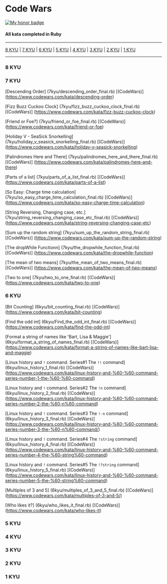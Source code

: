 # Code Wars
[![My honor badge](https://www.codewars.com/users/J-Marriott/badges/small)](https://www.codewars.com/users/J-Marriott)
#### All kata completed in Ruby
***
[8 KYU](#8KYU) | [7 KYU](#7KYU) | [6 KYU](#6KYU) | [5 KYU](#5KYU) | [4 KYU](#4KYU) | [3 KYU](#3KYU) | [2 KYU](#2KYU) | [1 KYU](#1KYU)

***
### <a name="8KYU">8 KYU</a>

### <a name="7KYU">7 KYU</a>

[Descending Order] (7kyu/descending_order_final.rb) [(CodeWars)] (https://www.codewars.com/kata/descending-order)

[Fizz Buzz Cuckoo Clock] (7kyu/fizz_buzz_cuckoo_clock_final.rb) [(CodeWars)] (https://www.codewars.com/kata/fizz-buzz-cuckoo-clock)

[Friend or Foe?] (7kyu/friend_or_foe_final.rb) [(CodeWars)] (https://www.codewars.com/kata/friend-or-foe)

[Holiday V - SeaSick Snorkelling] (7kyu/holiday_v_seasick_snorkelling_final.rb) [(CodeWars)] (https://www.codewars.com/kata/holiday-v-seasick-snorkelling)

[Palindromes Here and There] (7kyu/palindromes_here_and_there_final.rb) [(CodeWars)] (https://www.codewars.com/kata/palindromes-here-and-there)

[Parts of a list] (7kyu/parts_of_a_list_final.rb) [(CodeWars)] (https://www.codewars.com/kata/parts-of-a-list)

[So Easy: Charge time calculation] (7kyu/so_easy_charge_time_calculation_final.rb) [(CodeWars)] (https://www.codewars.com/kata/so-easy-charge-time-calculation)

[String Reversing, Changing case, etc.] (7kyu/string_reversing_changing_case_etc_final.rb) [(CodeWars)] (https://www.codewars.com/kata/string-reversing-changing-case-etc)

[Sum up the random string] (7kyu/sum_up_the_random_string_final.rb) [(CodeWars)] (https://www.codewars.com/kata/sum-up-the-random-string)

[The dropWhile Functionn] (7kyu/the_dropwhile_function_final.rb) [(CodeWars)] (https://www.codewars.com/kata/the-dropwhile-function)

[The mean of two means] (7kyu/the_mean_of_two_means_final.rb) [(CodeWars)] (https://www.codewars.com/kata/the-mean-of-two-means)

[Two to one] (7kyu/two_to_one_final.rb) [(CodeWars)] (https://www.codewars.com/kata/two-to-one)



### <a name="6KYU">6 KYU</a>

[Bit Counting] (6kyu/bit_counting_final.rb) [(CodeWars)] (https://www.codewars.com/kata/bit-counting)

[Find the odd int] (6kyu/Find_the_odd_int_final.rb) [(CodeWars)] (https://www.codewars.com/kata/find-the-odd-int)

[Format a string of names like 'Bart, Lisa & Maggie'] (6kyu/format_a_string_of_names_final.rb) [(CodeWars)] (https://www.codewars.com/kata/format-a-string-of-names-like-bart-lisa-and-maggie)

[Linux history and `!` command. Series#1 The `!!` command] (6kyu/linux_history_1_final.rb) [(CodeWars)] (https://www.codewars.com/kata/linux-history-and-%60-%60-command-series-number-1-the-%60-%60-command)

[Linux history and `!` command. Series#2 The `!n` command] (6kyu/linux_history_2_final.rb) [(CodeWars)] (https://www.codewars.com/kata/linux-history-and-%60-%60-command-series-number-2-the-%60-n%60-command)

[Linux history and `!` command. Series#3 The `!-n` command] (6kyu/linux_history_3_final.rb) [(CodeWars)] (https://www.codewars.com/kata/linux-history-and-%60-%60-command-series-number-3-the-%60-n%60-command/)

[Linux history and `!` command. Series#4 The `!string` command] (6kyu/linux_history_4_final.rb) [(CodeWars)] (https://www.codewars.com/kata/linux-history-and-%60-%60-command-series-number-4-the-%60-string%60-command)

[Linux history and `!` command. Series#5 The `!?string` command] (6kyu/linux_history_5_final.rb) [(CodeWars)] (https://www.codewars.com/kata/linux-history-and-%60-%60-command-series-number-5-the-%60-string%60-command)

[Multiples of 3 and 5] (6kyu/multiples_of_3_and_5_final.rb) [(CodeWars)] (https://www.codewars.com/kata/multiples-of-3-and-5/)

[Who likes it?] (6kyu/who_likes_it_final.rb) [(CodeWars)] (https://www.codewars.com/kata/who-likes-it)

### <a name="5KYU">5 KYU</a>

### <a name="4KYU">4 KYU</a>

### <a name="3KYU">3 KYU</a>

### <a name="2KYU">2 KYU</a>

### <a name="1KYU">1 KYU</a>
